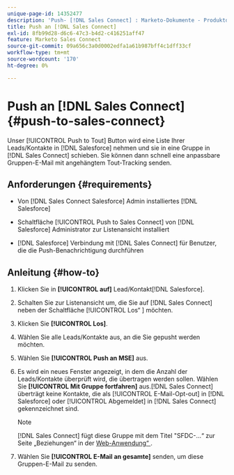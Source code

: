 ```yaml
---
unique-page-id: 14352477
description: 'Push- [!DNL Sales Connect] : Marketo-Dokumente - Produktdokumentation'
title: Push an [!DNL Sales Connect]
exl-id: 8fb99d28-d6c6-47c3-b4d2-c416251aff47
feature: Marketo Sales Connect
source-git-commit: 09a656c3a0d0002edfa1a61b987bff4c1dff33cf
workflow-type: tm+mt
source-wordcount: '170'
ht-degree: 0%

---
```


# Push an [!DNL Sales Connect] {#push-to-sales-connect}

Unser [!UICONTROL Push to Tout] Button wird eine Liste Ihrer Leads/Kontakte in [!DNL Salesforce] nehmen und sie in eine Gruppe in [!DNL Sales Connect] schieben. Sie können dann schnell eine anpassbare Gruppen-E-Mail mit angehängtem Tout-Tracking senden.

## Anforderungen {#requirements}

* Von [!DNL Sales Connect Salesforce] Admin installiertes [!DNL Salesforce]

* Schaltfläche [!UICONTROL Push to Sales Connect] von [!DNL Salesforce] Administrator zur Listenansicht installiert

* [!DNL Salesforce] Verbindung mit [!DNL Sales Connect] für Benutzer, die die Push-Benachrichtigung durchführen

## Anleitung {#how-to}

1. Klicken Sie in **[!UICONTROL auf]** Lead/Kontakt[!DNL Salesforce].
1. Schalten Sie zur Listenansicht um, die Sie auf [!DNL Sales Connect] neben der Schaltfläche [!UICONTROL Los“ &#x200B;] möchten.
1. Klicken Sie **[!UICONTROL Los]**.
1. Wählen Sie alle Leads/Kontakte aus, an die Sie gepusht werden möchten.
1. Wählen Sie **[!UICONTROL Push an MSE]** aus.
1. Es wird ein neues Fenster angezeigt, in dem die Anzahl der Leads/Kontakte überprüft wird, die übertragen werden sollen. Wählen Sie **[!UICONTROL Mit Gruppe fortfahren]** aus.[!DNL Sales Connect] überträgt keine Kontakte, die als [!UICONTROL E-Mail-Opt-out] in [!DNL Salesforce] oder [!UICONTROL Abgemeldet] in [!DNL Sales Connect] gekennzeichnet sind.

   >[!NOTE]
   >
   >[!DNL Sales Connect] fügt diese Gruppe mit dem Titel &quot;SFDC-…“ zur Seite „Beziehungen“ in der [Web-Anwendung“ &#x200B;](https://toutapp.com/login).

1. Wählen Sie **[!UICONTROL E-Mail an gesamte]** senden, um diese Gruppen-E-Mail zu senden.
